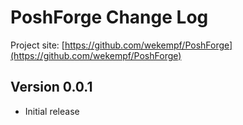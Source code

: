 # PoshForge Change Log

Project site: [https://github.com/wekempf/PoshForge](https://github.com/wekempf/PoshForge)

## Version 0.0.1

- Initial release